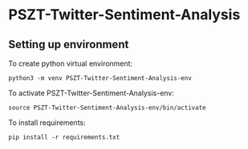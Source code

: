 # PSZT-Twitter-Sentiment-Analysis

## Setting up environment

To create python virtual environment:

`python3 -m venv PSZT-Twitter-Sentiment-Analysis-env`

To activate PSZT-Twitter-Sentiment-Analysis-env:

`source PSZT-Twitter-Sentiment-Analysis-env/bin/activate`

To install requirements:

`pip install -r requirements.txt`

